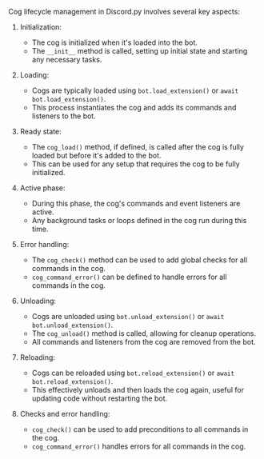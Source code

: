 Cog lifecycle management in Discord.py involves several key aspects:

1. Initialization:
   - The cog is initialized when it's loaded into the bot.
   - The `__init__` method is called, setting up initial state and starting any necessary tasks.

2. Loading:
   - Cogs are typically loaded using `bot.load_extension()` or `await bot.load_extension()`.
   - This process instantiates the cog and adds its commands and listeners to the bot.

3. Ready state:
   - The `cog_load()` method, if defined, is called after the cog is fully loaded but before it's added to the bot.
   - This can be used for any setup that requires the cog to be fully initialized.

4. Active phase:
   - During this phase, the cog's commands and event listeners are active.
   - Any background tasks or loops defined in the cog run during this time.

5. Error handling:
   - The `cog_check()` method can be used to add global checks for all commands in the cog.
   - `cog_command_error()` can be defined to handle errors for all commands in the cog.

6. Unloading:
   - Cogs are unloaded using `bot.unload_extension()` or `await bot.unload_extension()`.
   - The `cog_unload()` method is called, allowing for cleanup operations.
   - All commands and listeners from the cog are removed from the bot.

7. Reloading:
   - Cogs can be reloaded using `bot.reload_extension()` or `await bot.reload_extension()`.
   - This effectively unloads and then loads the cog again, useful for updating code without restarting the bot.

8. Checks and error handling:
   - `cog_check()` can be used to add preconditions to all commands in the cog.
   - `cog_command_error()` handles errors for all commands in the cog.
